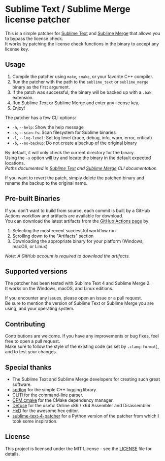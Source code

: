 # Sublime Text / Sublime Merge license patcher

This is a simple patcher for [Sublime Text](https://www.sublimetext.com/) and [Sublime Merge](https://www.sublimemerge.com/) that allows you to bypass the license check.   
It works by patching the license check functions in the binary to accept any license key.

## Usage

1. Compile the patcher using `make`, `cmake`, or your favorite C++ compiler.
2. Run the patcher with the path to the `sublime_text` or `sublime_merge` binary as the first argument.
3. If the patch was successful, the binary will be backed up with a `.bak` extension.
4. Run Sublime Text or Sublime Merge and enter any license key.
5. Enjoy!

The patcher has a few CLI options:

- `-h`, `--help`: Show the help message
- `-s`, `--scan-fs`: Scan filesystem for Sublime binaries
- `-l`, `--log-level`: Set log level (trace, debug, info, warn, error, critical)
- `-b`, `--no-backup`: Do not create a backup of the original binary

By default, it will only check the current directory for the binary.  
Using the `-s` option will try and locate the binary in the default expected locations.  
_Paths documented in [Sublime Text](https://www.sublimetext.com/docs/command_line.html) and [Sublime Merge](https://www.sublimemerge.com/docs/command_line) CLI documentation._

If you want to revert the patch, simply delete the patched binary and rename the backup to the original name.

## Pre-built Binaries

If you don't want to build from source, each commit is built by a GitHub Actions workflow and artifacts are available for download.   
You can download the latest artifacts from the [GitHub Actions page](https://github.com/Big-Iron-Cheems/sublime-patcher/actions) by:

1. Selecting the most recent successful workflow run
2. Scrolling down to the "Artifacts" section
3. Downloading the appropriate binary for your platform (Windows, macOS, or Linux)

_Note: A GitHub account is required to download the artifacts._

## Supported versions

The patcher has been tested with Sublime Text 4 and Sublime Merge 2.   
It works on the Windows, macOS, and Linux editions.

If you encounter any issues, please open an issue or a pull request.  
Be sure to mention the version of Sublime Text or Sublime Merge you are using, and your operating system.

## Contributing

Contributions are welcome. If you have any improvements or bug fixes, feel free to open a pull request.  
Make sure to follow the style of the existing code (as set by `.clang-format`), and to test your changes.

## Special thanks

- The Sublime Text and Sublime Merge developers for creating such great software.
- [spdlog](https://github.com/gabime/spdlog) for the simple C++ logging library.
- [CLI11](https://github.com/CLIUtils/CLI11) for the command-line parser.
- [CPM.cmake](https://github.com/cpm-cmake/CPM.cmake) for the CMake dependency manager.
- [Defuse](https://defuse.ca/) for the useful Online x86 / x64 Assembler and Disassembler.
- [HxD](https://mh-nexus.de/en/hxd/) for the awesome hex editor.
- [sublime-text-4-patcher](https://github.com/rainbowpigeon/sublime-text-4-patcher) for a Python version of the patcher from which I took some inspiration.

## License

This project is licensed under the MIT License - see the [LICENSE](LICENSE) file for details.
